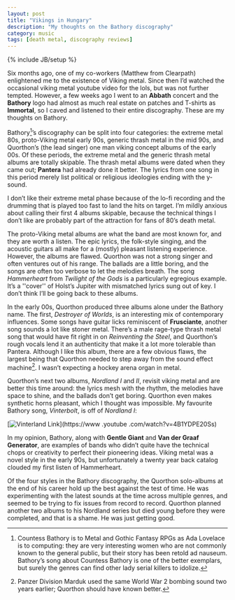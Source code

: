 ```yaml
---
layout: post
title: "Vikings in Hungary"
description: "My thoughts on the Bathory discography"
category: music
tags: [death metal, discography reviews]
---
```

{% include JB/setup %}

Six months ago, one of my co-workers (Matthew from Clearpath) enlightened
me to the existence of Viking metal. Since then I’d watched the occasional
viking metal youtube video for the lols, but was not further tempted.
However, a few weeks ago I went to an **Abbath** concert and the **Bathory**
logo had almost as much real estate on patches and T-shirts as **Immortal**,
so I
caved and listened to their entire discography. These are my thoughts on Bathory.

Bathory[^1]’s discography can be split into four categories: the extreme
metal 80s, proto-Viking metal early 90s, generic thrash metal in the mid 90s, and
Quorthon’s (the lead singer) one man viking concept albums of the early 00s.
Of these periods, the extreme metal and the generic thrash metal albums
are totally skipable. The thrash metal albums were dated when they came
out; **Pantera** had already done it better. The lyrics from one song in this
period merely list political or religious ideologies ending with the y-sound.

I don’t like their extreme metal phase because of the lo-fi recording and
the drumming that is played too fast to land the hits on target. I’m mildly
anxious about calling their first 4 albums skipable, because the technical
things I don’t like are probably part of the attraction for fans of 80’s death metal.

The proto-Viking metal albums are what the band are most known for, and they
are worth a listen. The epic lyrics, the folk-style singing, and the
acoustic guitars all make for a (mostly) pleasant listening experience.
However, the albums are flawed. Quorthon was not a strong singer and often
ventures out of his range. The ballads are a little boring, and the songs
are often too verbose to let the melodies breath. The song *Hammerheart*
from *Twilight of the Gods* is a particularly egregious example. It’s a
''cover'' of Holst’s Jupiter with mismatched lyrics sung out of key. I don’t think I’ll be going back to these albums.

In the early 00s, Quorthon produced three albums alone under the Bathory
name. The first, *Destroyer of Worlds*, is an interesting mix of contemporary
influences. Some songs have guitar licks reminiscent of **Frusciante**, another
song sounds a lot like stoner metal. There’s a male rage-type thrash metal
song that would have fit right in on *Reinventing the Steel*, and Quorthon’s
rough vocals lend it an authenticity that make it a lot more tolerable than
Pantera. Although I like this album, there are a few obvious flaws, the
largest being that Quorthon needed to step away from the sound effect
machine[^2]. I wasn’t expecting a hockey arena organ in metal.

Quorthon’s next two albums, *Nordland I* and *II*, revisit viking metal and are
better this time around: the lyrics mesh with the rhythm, the melodies have
space to shine, and the ballads don’t get boring. Quorthon even makes
synthetic horns pleasant, which I thought was impossible. My favourite
Bathory song, *Vinterbolt*, is off of *Nordland I*:

[![Vinterland Link](http://img.youtube.com/vi/4B1YDPE20Ss/0.jpg)](https://www
.youtube
.com/watch?v=4B1YDPE20Ss)

In my opinion, Bathory, along with **Gentle Giant** and **Van der Graaf
Generator**, are examples of bands who didn’t quite have the technical chops
or creativity to perfect their pioneering ideas. Viking metal was a novel style
in the early 90s, but unfortunately a twenty year back catalog clouded my
first listen of Hammerheart.

Of the four styles in the Bathory discography, the Quorthon solo-albums at
the end of his career hold up the best against the test of time. He was
experimenting with the latest sounds at the time across multiple genres, and
seemed to be trying to fix issues from record to record. Quorthon planned
another two albums to his Nordland series but died young before they were completed, and that is a shame. He was just getting good.

[^1]: Countess Bathory is to Metal and Gothic Fantasy RPGs as Ada Lovelace is to computing: they are very interesting women who are not commonly known to the general public, but their story has been retold ad nauseum. Bathory’s song about Countess Bathory is one of the better exemplars, but surely the genres can find other lady serial killers to idolize.

[^2]: Panzer Division Marduk used the same World War 2 bombing sound two years earlier; Quorthon should have known better.

